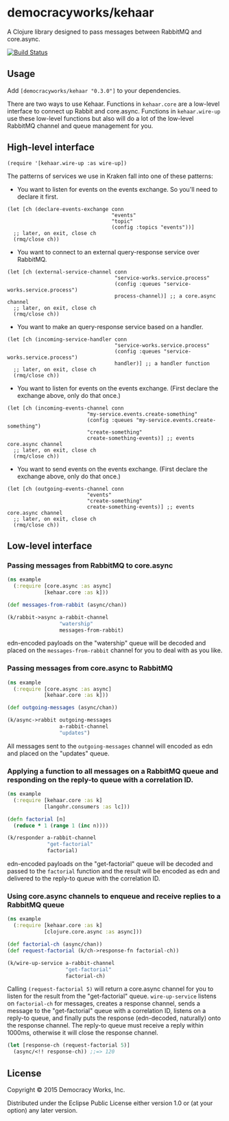 # democracyworks/kehaar

A Clojure library designed to pass messages between RabbitMQ and core.async.

[![Build Status](https://travis-ci.org/democracyworks/kehaar.svg?branch=master)](https://travis-ci.org/democracyworks/kehaar)

## Usage

Add `[democracyworks/kehaar "0.3.0"]` to your dependencies.

There are two ways to use Kehaar. Functions in `kehaar.core` are a
low-level interface to connect up Rabbit and core.async. Functions in
`kehaar.wire-up` use these low-level functions but also will do a lot
of the low-level RabbitMQ channel and queue management for you.

## High-level interface

```
(require '[kehaar.wire-up :as wire-up])
```

The patterns of services we use in Kraken fall into one of these
patterns:

* You want to listen for events on the events exchange. So you'll need
  to declare it first.

```
(let [ch (declare-events-exchange conn
                                  "events"
                                  "topic"
                                  (config :topics "events"))]
  ;; later, on exit, close ch
  (rmq/close ch))
```

* You want to connect to an external query-response service over
  RabbitMQ.

```
(let [ch (external-service-channel conn
                                   "service-works.service.process"
                                   (config :queues "service-works.service.process")
                                   process-channel)] ;; a core.async channel
  ;; later, on exit, close ch
  (rmq/close ch))
```

* You want to make an query-response service based on a handler.

```
(let [ch (incoming-service-handler conn
                                   "service-works.service.process"
                                   (config :queues "service-works.service.process")
                                   handler)] ;; a handler function
  ;; later, on exit, close ch
  (rmq/close ch))
```

* You want to listen for events on the events exchange. (First declare
  the exchange above, only do that once.)

```
(let [ch (incoming-events-channel conn
                          "my-service.events.create-something"
                          (config :queues "my-service.events.create-something")
                          "create-something"
                          create-something-events)] ;; events core.async channel
  ;; later, on exit, close ch
  (rmq/close ch))
```

* You want to send events on the events exchange. (First declare the
  exchange above, only do that once.)

```
(let [ch (outgoing-events-channel conn
                          "events"
                          "create-something"
                          create-something-events)] ;; events core.async channel
  ;; later, on exit, close ch
  (rmq/close ch))
```

## Low-level interface

### Passing messages from RabbitMQ to core.async

```clojure
(ns example
  (:require [core.async :as async]
            [kehaar.core :as k]))

(def messages-from-rabbit (async/chan))

(k/rabbit->async a-rabbit-channel
                 "watership"
                 messages-from-rabbit)
```

edn-encoded payloads on the "watership" queue will be decoded and
placed on the `messages-from-rabbit` channel for you to deal with as
you like.

### Passing messages from core.async to RabbitMQ

```clojure
(ns example
  (:require [core.async :as async]
            [kehaar.core :as k]))

(def outgoing-messages (async/chan))

(k/async->rabbit outgoing-messages
                 a-rabbit-channel
                 "updates")
```

All messages sent to the `outgoing-messages` channel will encoded as
edn and placed on the "updates" queue.

### Applying a function to all messages on a RabbitMQ queue and responding on the reply-to queue with a correlation ID.

```clojure
(ns example
  (:require [kehaar.core :as k]
            [langohr.consumers :as lc]))

(defn factorial [n]
  (reduce * 1 (range 1 (inc n))))

(k/responder a-rabbit-channel
             "get-factorial"
             factorial)
```

edn-encoded payloads on the "get-factorial" queue will be decoded and
passed to the `factorial` function and the result will be encoded as
edn and delivered to the reply-to queue with the correlation ID.

### Using core.async channels to enqueue and receive replies to a RabbitMQ queue

```clojure
(ns example
  (:require [kehaar.core :as k]
            [clojure.core.async :as async]))

(def factorial-ch (async/chan))
(def request-factorial (k/ch->response-fn factorial-ch))

(k/wire-up-service a-rabbit-channel
                   "get-factorial"
                   factorial-ch)
```

Calling `(request-factorial 5)` will return a core.async channel for
you to listen for the result from the "get-factorial"
queue. `wire-up-service` listens on `factorial-ch` for messages,
creates a response channel, sends a message to the "get-factorial"
queue with a correlation ID, listens on a reply-to queue, and finally
puts the response (edn-decoded, naturally) onto the response
channel. The reply-to queue must receive a reply within 1000ms,
otherwise it will close the response channel.

```clojure
(let [response-ch (request-factorial 5)]
  (async/<!! response-ch)) ;;=> 120
```

## License

Copyright © 2015 Democracy Works, Inc.

Distributed under the Eclipse Public License either version 1.0 or (at
your option) any later version.
